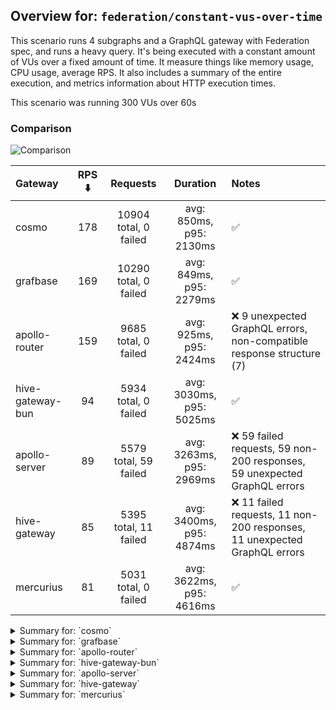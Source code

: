 ## Overview for: `federation/constant-vus-over-time`


This scenario runs 4 subgraphs and a GraphQL gateway with Federation spec, and runs a heavy query. It's being executed with a constant amount of VUs over a fixed amount of time. It measure things like memory usage, CPU usage, average RPS. It also includes a summary of the entire execution, and metrics information about HTTP execution times.


This scenario was running 300 VUs over 60s


### Comparison


<img src="https://imagedelivery.net/KYe9TScr4TldYHA48pczVg/c8d128db-623a-4d6e-fc73-884c6bc81200/public" alt="Comparison" />


| Gateway          | RPS ⬇️ |       Requests        |         Duration         | Notes                                                                    |
| :--------------- | :----: | :-------------------: | :----------------------: | :----------------------------------------------------------------------- |
| cosmo            |  178   | 10904 total, 0 failed | avg: 850ms, p95: 2130ms  | ✅                                                                        |
| grafbase         |  169   | 10290 total, 0 failed | avg: 849ms, p95: 2279ms  | ✅                                                                        |
| apollo-router    |  159   | 9685 total, 0 failed  | avg: 925ms, p95: 2424ms  | ❌ 9 unexpected GraphQL errors, non-compatible response structure (7)     |
| hive-gateway-bun |   94   | 5934 total, 0 failed  | avg: 3030ms, p95: 5025ms | ✅                                                                        |
| apollo-server    |   89   | 5579 total, 59 failed | avg: 3263ms, p95: 2969ms | ❌ 59 failed requests, 59 non-200 responses, 59 unexpected GraphQL errors |
| hive-gateway     |   85   | 5395 total, 11 failed | avg: 3400ms, p95: 4874ms | ❌ 11 failed requests, 11 non-200 responses, 11 unexpected GraphQL errors |
| mercurius        |   81   | 5031 total, 0 failed  | avg: 3622ms, p95: 4616ms | ✅                                                                        |



<details>
  <summary>Summary for: `cosmo`</summary>

  **K6 Output**




```
     ✓ response code was 200
     ✓ no graphql errors
     ✓ valid response structure

     █ setup

     checks.........................: 100.00% ✓ 32652      ✗ 0    
     data_received..................: 957 MB  16 MB/s
     data_sent......................: 13 MB   213 kB/s
     http_req_blocked...............: avg=825.47µs min=1.61µs  med=3.28µs   max=976.06ms p(90)=5.32µs   p(95)=11.44µs
     http_req_connecting............: avg=480.97µs min=0s      med=0s       max=975.99ms p(90)=0s       p(95)=0s     
     http_req_duration..............: avg=849.51ms min=3.52ms  med=705.14ms max=6.25s    p(90)=1.71s    p(95)=2.13s  
       { expected_response:true }...: avg=849.51ms min=3.52ms  med=705.14ms max=6.25s    p(90)=1.71s    p(95)=2.13s  
     http_req_failed................: 0.00%   ✓ 0          ✗ 10904
     http_req_receiving.............: avg=310.01ms min=34.11µs med=97.89µs  max=5.8s     p(90)=1.17s    p(95)=1.65s  
     http_req_sending...............: avg=17.53ms  min=8.12µs  med=15.56µs  max=4.52s    p(90)=118.62µs p(95)=1.57ms 
     http_req_tls_handshaking.......: avg=0s       min=0s      med=0s       max=0s       p(90)=0s       p(95)=0s     
     http_req_waiting...............: avg=521.96ms min=3.34ms  med=504.31ms max=2.72s    p(90)=930.28ms p(95)=1.04s  
     http_reqs......................: 10904   178.986526/s
     iteration_duration.............: avg=1.64s    min=17.02ms med=1.38s    max=9.76s    p(90)=3.33s    p(95)=4.14s  
     iterations.....................: 10884   178.658231/s
     vus............................: 300     min=300      max=300
     vus_max........................: 300     min=300      max=300
```


**Performance Overview**


<img src="https://imagedelivery.net/KYe9TScr4TldYHA48pczVg/f2c26530-5811-4edf-4a71-485788466200/public" alt="Performance Overview" />


**Subgraphs Overview**


<img src="https://imagedelivery.net/KYe9TScr4TldYHA48pczVg/3eb2c36a-57da-4c01-2eaa-e36166731500/public" alt="Subgraphs Overview" />


**HTTP Overview**


<img src="https://imagedelivery.net/KYe9TScr4TldYHA48pczVg/18d7c39c-6255-4ec6-ff46-1a6bbd238900/public" alt="HTTP Overview" />


  </details>

<details>
  <summary>Summary for: `grafbase`</summary>

  **K6 Output**




```
     ✓ response code was 200
     ✓ no graphql errors
     ✓ valid response structure

     █ setup

     checks.........................: 100.00% ✓ 30810      ✗ 0    
     data_received..................: 904 MB  15 MB/s
     data_sent......................: 12 MB   201 kB/s
     http_req_blocked...............: avg=1.07ms   min=1.52µs  med=3.68µs   max=1.64s p(90)=5.61µs   p(95)=11.04µs
     http_req_connecting............: avg=972.02µs min=0s      med=0s       max=1.64s p(90)=0s       p(95)=0s     
     http_req_duration..............: avg=848.51ms min=3.14ms  med=681.76ms max=6.95s p(90)=1.76s    p(95)=2.27s  
       { expected_response:true }...: avg=848.51ms min=3.14ms  med=681.76ms max=6.95s p(90)=1.76s    p(95)=2.27s  
     http_req_failed................: 0.00%   ✓ 0          ✗ 10290
     http_req_receiving.............: avg=280.52ms min=33.43µs med=92.17µs  max=5.61s p(90)=1.14s    p(95)=1.73s  
     http_req_sending...............: avg=21.77ms  min=8.33µs  med=17.28µs  max=2.62s p(90)=147.44µs p(95)=15.43ms
     http_req_tls_handshaking.......: avg=0s       min=0s      med=0s       max=0s    p(90)=0s       p(95)=0s     
     http_req_waiting...............: avg=546.2ms  min=3.05ms  med=515.75ms max=2.87s p(90)=1.01s    p(95)=1.13s  
     http_reqs......................: 10290   169.028778/s
     iteration_duration.............: avg=1.74s    min=25.15ms med=1.47s    max=9.9s  p(90)=3.48s    p(95)=4.15s  
     iterations.....................: 10270   168.700248/s
     vus............................: 300     min=300      max=300
     vus_max........................: 300     min=300      max=300
```


**Performance Overview**


<img src="https://imagedelivery.net/KYe9TScr4TldYHA48pczVg/b2de4276-35e2-414b-90cd-1f3b802e2900/public" alt="Performance Overview" />


**Subgraphs Overview**


<img src="https://imagedelivery.net/KYe9TScr4TldYHA48pczVg/4c1bb645-5d32-43a5-88d0-4aa5c7e24a00/public" alt="Subgraphs Overview" />


**HTTP Overview**


<img src="https://imagedelivery.net/KYe9TScr4TldYHA48pczVg/9a5b6127-0f07-42be-5774-4d6679b73c00/public" alt="HTTP Overview" />


  </details>

<details>
  <summary>Summary for: `apollo-router`</summary>

  **K6 Output**




```
     ✓ response code was 200
     ✗ no graphql errors
      ↳  99% — ✓ 9656 / ✗ 9
     ✗ valid response structure
      ↳  99% — ✓ 9658 / ✗ 7

     █ setup

     checks.........................: 99.94% ✓ 28979      ✗ 16   
     data_received..................: 850 MB 14 MB/s
     data_sent......................: 12 MB  189 kB/s
     http_req_blocked...............: avg=704.38µs min=1.53µs  med=3.24µs   max=868.73ms p(90)=5.01µs   p(95)=11.12µs
     http_req_connecting............: avg=457.93µs min=0s      med=0s       max=868.67ms p(90)=0s       p(95)=0s     
     http_req_duration..............: avg=925.22ms min=6.71ms  med=699.08ms max=7.35s    p(90)=2.02s    p(95)=2.42s  
       { expected_response:true }...: avg=925.22ms min=6.71ms  med=699.08ms max=7.35s    p(90)=2.02s    p(95)=2.42s  
     http_req_failed................: 0.00%  ✓ 0          ✗ 9685 
     http_req_receiving.............: avg=394.09ms min=34.39µs med=97.55µs  max=7.28s    p(90)=1.47s    p(95)=1.88s  
     http_req_sending...............: avg=13.52ms  min=8.14µs  med=14.79µs  max=3.05s    p(90)=128.22µs p(95)=1.51ms 
     http_req_tls_handshaking.......: avg=0s       min=0s      med=0s       max=0s       p(90)=0s       p(95)=0s     
     http_req_waiting...............: avg=517.6ms  min=6.64ms  med=465.85ms max=2.51s    p(90)=984.95ms p(95)=1.18s  
     http_reqs......................: 9685   159.147426/s
     iteration_duration.............: avg=1.85s    min=26.52ms med=1.53s    max=9.64s    p(90)=3.93s    p(95)=4.74s  
     iterations.....................: 9665   158.818779/s
     vus............................: 300    min=300      max=300
     vus_max........................: 300    min=300      max=300
```


**Performance Overview**


<img src="https://imagedelivery.net/KYe9TScr4TldYHA48pczVg/0d63dcb3-381d-4994-ac97-4d454ceb9300/public" alt="Performance Overview" />


**Subgraphs Overview**


<img src="https://imagedelivery.net/KYe9TScr4TldYHA48pczVg/a168f9a2-e747-45ed-0097-d2b15b0b2f00/public" alt="Subgraphs Overview" />


**HTTP Overview**


<img src="https://imagedelivery.net/KYe9TScr4TldYHA48pczVg/96df773d-8a79-438a-5ad9-0dc70dcdb700/public" alt="HTTP Overview" />


  </details>

<details>
  <summary>Summary for: `hive-gateway-bun`</summary>

  **K6 Output**




```
     ✓ response code was 200
     ✓ no graphql errors
     ✓ valid response structure

     █ setup

     checks.........................: 100.00% ✓ 17742     ✗ 0    
     data_received..................: 521 MB  8.3 MB/s
     data_sent......................: 7.0 MB  112 kB/s
     http_req_blocked...............: avg=460.04µs min=1.72µs   med=4.03µs   max=60.57ms  p(90)=6.35µs  p(95)=297.49µs
     http_req_connecting............: avg=426.96µs min=0s       med=0s       max=26.94ms  p(90)=0s      p(95)=103.25µs
     http_req_duration..............: avg=3.02s    min=18.61ms  med=2.77s    max=7.88s    p(90)=4.53s   p(95)=5.02s   
       { expected_response:true }...: avg=3.02s    min=18.61ms  med=2.77s    max=7.88s    p(90)=4.53s   p(95)=5.02s   
     http_req_failed................: 0.00%   ✓ 0         ✗ 5934 
     http_req_receiving.............: avg=47.3ms   min=39.05µs  med=128.31µs max=1.95s    p(90)=4.65ms  p(95)=294.29ms
     http_req_sending...............: avg=1.14ms   min=7.14µs   med=21.3µs   max=668.28ms p(90)=67.08µs p(95)=594.91µs
     http_req_tls_handshaking.......: avg=0s       min=0s       med=0s       max=0s       p(90)=0s      p(95)=0s      
     http_req_waiting...............: avg=2.98s    min=18.34ms  med=2.74s    max=7.42s    p(90)=4.5s    p(95)=5.01s   
     http_reqs......................: 5934    94.498186/s
     iteration_duration.............: avg=3.1s     min=203.59ms med=2.82s    max=8.28s    p(90)=4.66s   p(95)=5.11s   
     iterations.....................: 5914    94.179688/s
     vus............................: 140     min=140     max=300
     vus_max........................: 300     min=300     max=300
```


**Performance Overview**


<img src="https://imagedelivery.net/KYe9TScr4TldYHA48pczVg/17640643-f84f-4bb1-6e26-4016e3defd00/public" alt="Performance Overview" />


**Subgraphs Overview**


<img src="https://imagedelivery.net/KYe9TScr4TldYHA48pczVg/03fbeb3a-d086-4d33-76d1-4ece71d83d00/public" alt="Subgraphs Overview" />


**HTTP Overview**


<img src="https://imagedelivery.net/KYe9TScr4TldYHA48pczVg/ae728d05-b00e-40a7-124b-0e3064503400/public" alt="HTTP Overview" />


  </details>

<details>
  <summary>Summary for: `apollo-server`</summary>

  **K6 Output**




```
     ✗ response code was 200
      ↳  98% — ✓ 5500 / ✗ 59
     ✗ no graphql errors
      ↳  98% — ✓ 5500 / ✗ 59
     ✓ valid response structure

     █ setup

     checks.........................: 99.28% ✓ 16500     ✗ 118  
     data_received..................: 485 MB 7.8 MB/s
     data_sent......................: 6.6 MB 106 kB/s
     http_req_blocked...............: avg=1.03ms   min=1.39µs   med=2.94µs   max=69.18ms  p(90)=5.19µs   p(95)=3.56ms  
     http_req_connecting............: avg=1ms      min=0s       med=0s       max=61.32ms  p(90)=0s       p(95)=2.79ms  
     http_req_duration..............: avg=3.26s    min=10.76ms  med=1.99s    max=1m0s     p(90)=2.67s    p(95)=2.96s   
       { expected_response:true }...: avg=2.65s    min=10.76ms  med=1.98s    max=59.5s    p(90)=2.64s    p(95)=2.81s   
     http_req_failed................: 1.05%  ✓ 59        ✗ 5520 
     http_req_receiving.............: avg=441µs    min=0s       med=102.32µs max=168.36ms p(90)=222.99µs p(95)=415.32µs
     http_req_sending...............: avg=968.52µs min=8.36µs   med=14.74µs  max=126.12ms p(90)=36.16µs  p(95)=2ms     
     http_req_tls_handshaking.......: avg=0s       min=0s       med=0s       max=0s       p(90)=0s       p(95)=0s      
     http_req_waiting...............: avg=3.26s    min=10.67ms  med=1.99s    max=1m0s     p(90)=2.67s    p(95)=2.96s   
     http_reqs......................: 5579   89.198022/s
     iteration_duration.............: avg=3.29s    min=357.56ms med=2.01s    max=1m0s     p(90)=2.7s     p(95)=3s      
     iterations.....................: 5559   88.878258/s
     vus............................: 84     min=84      max=300
     vus_max........................: 300    min=300     max=300
```


**Performance Overview**


<img src="https://imagedelivery.net/KYe9TScr4TldYHA48pczVg/a3b0025a-40da-4825-9194-9e57a3a4f900/public" alt="Performance Overview" />


**Subgraphs Overview**


<img src="https://imagedelivery.net/KYe9TScr4TldYHA48pczVg/f380cdd9-12a4-4cb1-15cb-d134e30cdb00/public" alt="Subgraphs Overview" />


**HTTP Overview**


<img src="https://imagedelivery.net/KYe9TScr4TldYHA48pczVg/e3c9cab2-ab6b-4b82-289a-1ddf7d9bf600/public" alt="HTTP Overview" />


  </details>

<details>
  <summary>Summary for: `hive-gateway`</summary>

  **K6 Output**




```
     ✗ response code was 200
      ↳  99% — ✓ 5364 / ✗ 11
     ✗ no graphql errors
      ↳  99% — ✓ 5364 / ✗ 11
     ✓ valid response structure

     █ setup

     checks.........................: 99.86% ✓ 16092     ✗ 22   
     data_received..................: 473 MB 7.5 MB/s
     data_sent......................: 6.4 MB 101 kB/s
     http_req_blocked...............: avg=2.5ms    min=1.46µs  med=3.6µs    max=113.56ms p(90)=5.55µs   p(95)=10.66ms 
     http_req_connecting............: avg=2.43ms   min=0s      med=0s       max=113.52ms p(90)=0s       p(95)=10.27ms 
     http_req_duration..............: avg=3.39s    min=13.99ms med=2.37s    max=1m0s     p(90)=3.44s    p(95)=4.87s   
       { expected_response:true }...: avg=3.28s    min=13.99ms med=2.36s    max=59.55s   p(90)=3.43s    p(95)=4.75s   
     http_req_failed................: 0.20%  ✓ 11        ✗ 5384 
     http_req_receiving.............: avg=307.88µs min=0s      med=101.99µs max=55.44ms  p(90)=396.31µs p(95)=966.55µs
     http_req_sending...............: avg=1.15ms   min=7.73µs  med=19.99µs  max=69.25ms  p(90)=48.65µs  p(95)=2.29ms  
     http_req_tls_handshaking.......: avg=0s       min=0s      med=0s       max=0s       p(90)=0s       p(95)=0s      
     http_req_waiting...............: avg=3.39s    min=13.9ms  med=2.37s    max=1m0s     p(90)=3.44s    p(95)=4.87s   
     http_reqs......................: 5395   85.312312/s
     iteration_duration.............: avg=3.43s    min=350.9ms med=2.4s     max=1m0s     p(90)=3.47s    p(95)=4.89s   
     iterations.....................: 5375   84.996047/s
     vus............................: 42     min=42      max=300
     vus_max........................: 300    min=300     max=300
```


**Performance Overview**


<img src="https://imagedelivery.net/KYe9TScr4TldYHA48pczVg/ca807c68-7252-4911-247b-a988304d2d00/public" alt="Performance Overview" />


**Subgraphs Overview**


<img src="https://imagedelivery.net/KYe9TScr4TldYHA48pczVg/2b02699b-d0df-41d1-0d1a-cfc7fc4bb500/public" alt="Subgraphs Overview" />


**HTTP Overview**


<img src="https://imagedelivery.net/KYe9TScr4TldYHA48pczVg/9ffbdb5d-a9e0-4d1c-41f0-48c089186c00/public" alt="HTTP Overview" />


  </details>

<details>
  <summary>Summary for: `mercurius`</summary>

  **K6 Output**




```
     ✓ response code was 200
     ✓ no graphql errors
     ✓ valid response structure

     █ setup

     checks.........................: 100.00% ✓ 15033     ✗ 0    
     data_received..................: 442 MB  7.1 MB/s
     data_sent......................: 6.0 MB  96 kB/s
     http_req_blocked...............: avg=625.68µs min=1.62µs   med=3.43µs  max=47.98ms  p(90)=5.1µs    p(95)=3.16ms  
     http_req_connecting............: avg=589.01µs min=0s       med=0s      max=40.98ms  p(90)=0s       p(95)=3.07ms  
     http_req_duration..............: avg=3.62s    min=11.17ms  med=3.59s   max=8.12s    p(90)=4.11s    p(95)=4.61s   
       { expected_response:true }...: avg=3.62s    min=11.17ms  med=3.59s   max=8.12s    p(90)=4.11s    p(95)=4.61s   
     http_req_failed................: 0.00%   ✓ 0         ✗ 5031 
     http_req_receiving.............: avg=1.2ms    min=40.28µs  med=98.29µs max=483.07ms p(90)=248.87µs p(95)=572.22µs
     http_req_sending...............: avg=104.14µs min=9.16µs   med=17.28µs max=32.9ms   p(90)=39.44µs  p(95)=270.68µs
     http_req_tls_handshaking.......: avg=0s       min=0s       med=0s      max=0s       p(90)=0s       p(95)=0s      
     http_req_waiting...............: avg=3.62s    min=11.11ms  med=3.59s   max=8.12s    p(90)=4.11s    p(95)=4.61s   
     http_reqs......................: 5031    81.001619/s
     iteration_duration.............: avg=3.66s    min=322.56ms med=3.62s   max=8.17s    p(90)=4.13s    p(95)=4.64s   
     iterations.....................: 5011    80.679609/s
     vus............................: 74      min=74      max=300
     vus_max........................: 300     min=300     max=300
```


**Performance Overview**


<img src="https://imagedelivery.net/KYe9TScr4TldYHA48pczVg/d9ab057d-8de7-4505-5b9a-89dc1833d800/public" alt="Performance Overview" />


**Subgraphs Overview**


<img src="https://imagedelivery.net/KYe9TScr4TldYHA48pczVg/c290226f-346f-4e45-eb99-79d440372d00/public" alt="Subgraphs Overview" />


**HTTP Overview**


<img src="https://imagedelivery.net/KYe9TScr4TldYHA48pczVg/8c025d3c-b155-423f-5e5d-fdf19fe5e200/public" alt="HTTP Overview" />


  </details>